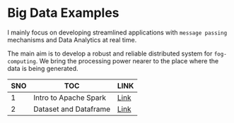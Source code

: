 # Big Data Examples

I mainly focus on developing streamlined applications with `message passing` mechanisms and Data Analytics at real time.

The main aim is to develop a robust and reliable distributed system for `fog-computing`. We bring the processing power nearer to the place where the data is being generated.

|   SNO	|   TOC	|   LINK	|
|---	|---	|---	|
|   1	|   Intro to Apache Spark	|   [Link](/docs/beginning/index.md) |
|   2	|   Dataset and Dataframe	|   [Link](/docs/ds-df/datasetvsdataframe.md) |